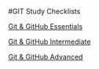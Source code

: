 
#GIT Study Checklists

[Git & GitHub Essentials](Git%20%26%20GitHub%20Essentials.md)

[Git & GitHub Intermediate](Git%20%26%20GitHub%20Intermediate.md)

[Git & GitHub Advanced](Git%20%26%20GitHub%20Advanced.md)

